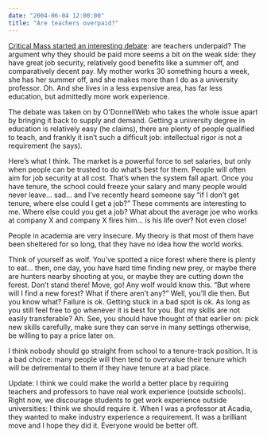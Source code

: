 ```yaml
---
date: "2004-06-04 12:00:00"
title: "Are teachers overpaid?"
---
```




[Critical Mass started an interesting debate](http://www.erinoconnor.org/archives/000955.html): are teachers underpaid? The argument why they should be paid more seems a bit on the weak side: they have great job security, relatively good benefits like a summer off, and comparatively decent pay. My mother works 30 something hours a week, she has her summer off, and she makes more than I do as a university professor. Oh. And she lives in a less expensive area, has far less education, but admittedly more work experience.

The debate was taken on by O&rsquo;DonnellWeb who takes the whole issue apart by bringing it back to supply and demand. Getting a university degree in education is relatively easy (he claims), there are plenty of people qualified to teach, and frankly it isn&rsquo;t such a difficult job: intellectual rigor is not a requirement (he says).

Here&rsquo;s what I think. The market is a powerful force to set salaries, but only when people can be trusted to do what&rsquo;s best for them. People will often aim for job security at all cost. That&rsquo;s when the system fall apart. Once you have tenure, the school could freeze your salary and many people would never leave&hellip; sad&hellip; and I&rsquo;ve recently heard someone say &ldquo;if I don&rsquo;t get tenure, where else could I get a job?&rdquo; These comments are interesting to me. Where else could you get a job? What about the average joe who works at company X and company X fires him&hellip; is his life over? Not even close!

People in academia are very insecure. My theory is that most of them have been sheltered for so long, that they have no idea how the world works.

Think of yourself as wolf. You&rsquo;ve spotted a nice forest where there is plenty to eat&hellip; then, one day, you have hard time finding new prey, or maybe there are hunters nearby shooting at you, or maybe they are cutting down the forest. Don&rsquo;t stand there! Move, go! Any wolf would know this. &ldquo;But where will I find a new forest? What if there aren&rsquo;t any?&rdquo; Well, you&rsquo;ll die then. But you know what? Failure is ok. Getting stuck in a bad spot is ok. As long as you still feel free to go whenever it is best for you. But my skills are not easily transferable? Ah. See, you should have thought of that earlier on: pick new skills carefully, make sure they can serve in many settings otherwise, be willing to pay a price later on.

I think nobody should go straight from school to a tenure-track position. It is a bad choice: many people will then tend to overvalue their tenure which will be detremental to them if they have tenure at a bad place.

Update: I think we could make the world a better place by requiring teachers and professors to have real work experience (outside schools). Right now, we discourage students to get work experience outside universities: I think we should require it. When I was a professor at Acadia, they wanted to make industry experience a requirement. It was a brilliant move and I hope they did it. Everyone would be better off.

